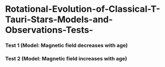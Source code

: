 # Rotational-Evolution-of-Classical-T-Tauri-Stars-Models-and-Observations-Tests-

### Test 1 (Model: Magnetic field decreases with age)


### Test 2 (Model: Magnetic field increases with age)

